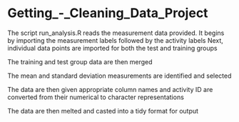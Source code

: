 # Getting_-_Cleaning_Data_Project

The script run_analysis.R reads the measurement data provided.
It begins by importing the measurement labels followed by the activity labels
Next, individual data points are imported for both the test and training groups

The training and test group data are then merged

The mean and standard deviation measurements are identified and selected

The data are then given appropriate column names and activity ID are converted from their numerical to character representations

The data are then melted and casted into a tidy format for output
